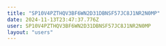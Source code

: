 ```yaml
---
title: "SP10V4PZTHQV3BF6WN2D31DBNSF57JC8J1NR2N0MP"
date: 2024-11-13T23:47:37.776Z
user: SP10V4PZTHQV3BF6WN2D31DBNSF57JC8J1NR2N0MP
layout: "users"
---
```

    
